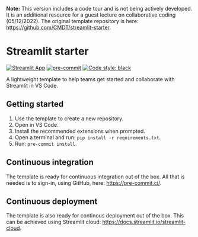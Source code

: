 **Note:** This version includes a code tour and is not being actively developed. It is an additional resource for a guest lecture on collaborative coding (05/12/2022). The original template repository is here: https://github.com/CMDT/streamlit-starter.

# Streamlit starter

[![Streamlit App](https://static.streamlit.io/badges/streamlit_badge_black_white.svg)](https://samattwood9-streamlit-starter-appapp-3hz6un.streamlit.app) [![pre-commit](https://img.shields.io/badge/pre--commit-enabled-brightgreen?logo=pre-commit)](https://github.com/pre-commit/pre-commit) [![Code style: black](https://img.shields.io/badge/code%20style-black-000000.svg)](https://github.com/psf/black)

A lightweight template to help teams get started and collaborate with Streamlit in VS Code.

## Getting started

1. Use the template to create a new repository.
2. Open in VS Code.
3. Install the recommended extensions when prompted.
4. Open a terminal and run: `pip install -r requirements.txt`.
5. Run: `pre-commit install`.

## Continuous integration

The template is ready for continuous integration out of the box. All that is needed is to sign-in, using GitHub, here: https://pre-commit.ci/.

## Continuous deployment

The template is also ready for continous deployment out of the box. This can be achieved using Streamlit cloud: https://docs.streamlit.io/streamlit-cloud.
